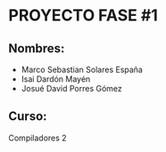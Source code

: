 # PROYECTO FASE #1

## Nombres:
- Marco Sebastian Solares España  
- Isai Dardón Mayén  
- Josué David Porres Gómez  

## Curso:
Compiladores 2
